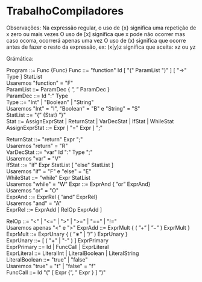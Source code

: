 # TrabalhoCompiladores

Observações:
    Na expressão regular, o uso de {x} significa uma repetição de x zero ou mais vezes
    O uso de [x] significa que x pode não ocorrer mas caso ocorra, ocorrerá apenas uma vez
    O uso de (x) significa que ocorre antes de fazer o resto da expressão, ex: (x|y)z significa que aceita:
        xz ou yz

Grámática:

Program ::= Func {Func}
Func ::= "function" Id [ "(" ParamList ")" ] [ "->" Type ] StatList  
Usaremos "function" = "F"  
ParamList ::= ParamDec { ”, ” ParamDec }  
ParamDec ::= Id ":" Type  
Type ::= "Int" | "Boolean" | "String"  
Usaremos "Int" = "I", "Boolean" = "B" e "String" = "S"  
StatList ::= "{” {Stat} ”}"  
Stat ::= AssignExprStat | ReturnStat | VarDecStat | IfStat | WhileStat  
AssignExprStat ::= Expr [ "=" Expr ] ";"  

ReturnStat ::= "return" Expr ";"  
Usaremos "return" = "R"  
VarDecStat ::= "var" Id ":" Type ";"  
Usaremos "var" = "V"  
IfStat ::= "if" Expr StatList [ "else" StatList ]  
Usaremos "if" = "F" e "else" = "E"  
WhileStat ::= "while" Expr StatList  
Usaremos "while" = "W"
Expr ::= ExprAnd { ”or” ExprAnd}  
Usaremos "or" = "O"  
ExprAnd ::= ExprRel { ”and” ExprRel}  
Usaremos "and" = "A"  
ExprRel ::= ExprAdd [ RelOp ExprAdd ]  

RelOp ::= "<" | "<=" | ">" | ">=" | "==" | "!="  
Usaremos apenas "<" e ">"
ExprAdd ::= ExprMult { ( ”+” | ”−” ) ExprMult }  
ExprMult ::= ExprUnary { ( ”∗” | ”/” ) ExprUnary }  
ExprUnary ::= [ ( "+" | "-" ) ] ExprPrimary  
ExprPrimary ::= Id | FuncCall | ExprLiteral  
ExprLiteral ::= LiteralInt | LiteralBoolean | LiteralString  
LiteralBoolean ::= "true" | "false"  
Usaremos "true" = "t" | "false" = "f"  
FuncCall ::= Id "(" [ Expr {”, ” Expr } ] ")"  
